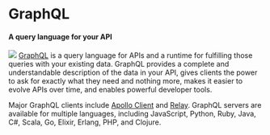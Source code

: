 # GraphQL

#### A query language for your API

![](http://graphql.org/img/logo.svg) <!-- .element height="20%" width="20%" --> [GraphQL](http://graphql.org/learn/) is a query language for APIs and a runtime for fulfilling those queries with your existing data. GraphQL provides a complete and understandable description of the data in your API, gives clients the power to ask for exactly what they need and nothing more, makes it easier to evolve APIs over time, and enables powerful developer tools.

Major GraphQL clients include [Apollo Client](https://www.apollographql.com/docs/react/) and [Relay](https://www.learnrelay.org/). GraphQL servers are available for multiple languages, including JavaScript, Python, Ruby, Java, C#, Scala, Go, Elixir, Erlang, PHP, and Clojure.
